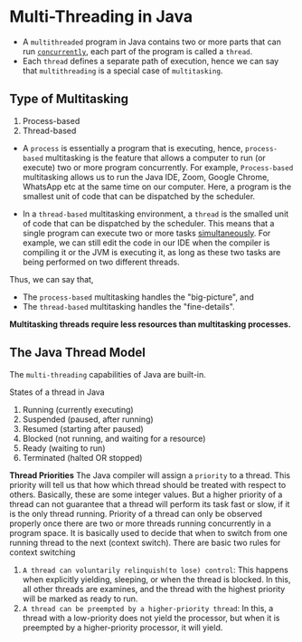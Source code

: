 # Multi-Threading in Java

- A `multithreaded` program in Java contains two or more parts that can run
 [`concurrently`](https://www.google.com/search?q=concurrently+meaning), each part of the program is called a 
 `thread`.
- Each `thread` defines a separate path of execution, hence we can say that `multithreading` is a 
special case of `multitasking`.

## Type of Multitasking
1. Process-based
2. Thread-based

- A `process` is essentially a program that is executing, hence, `process-based` multitasking is the feature that allows
a computer to run (or execute) two or more program concurrently.
For example, `Process-based` multitasking allows us to run the Java IDE, Zoom, Google Chrome, WhatsApp etc at the same
time on our computer. Here, a program is the smallest unit of code that can be dispatched by the scheduler.

- In a `thread-based` multitasking environment, a `thread` is the smalled unit of code that can be dispatched by the
scheduler. This means that a single program can execute two or more tasks
[simultaneously](https://www.google.com/search?q=simultaneously+meaning).
For example, we can still edit the code in our IDE when the compiler is compiling it
or the JVM is executing it, as long as these two tasks are being performed on two different threads.

Thus, we can say that,
- The `process-based` multitasking handles the "big-picture", and
- The `thread-based` multitasking handles the "fine-details".

**Multitasking threads require less resources than multitasking processes.**

## The Java Thread Model

The `multi-threading` capabilities of Java are built-in.

States of a thread in Java
1. Running (currently executing)
2. Suspended (paused, after running)
3. Resumed (starting after paused)
4. Blocked (not running, and waiting for a resource)
5. Ready (waiting to run)
6. Terminated (halted OR stopped)

**Thread Priorities**
The Java compiler will assign a `priority` to a thread.
This priority will tell us that how which thread should be treated with respect to others.
Basically, these are some integer values.
But a higher priority of a thread can not guarantee that a thread will perform its task
fast or slow, if it is the only thread running.
Priority of a thread can only be observed properly once there are two or more threads
running concurrently in a program space.
It is basically used to decide that when to switch from one running thread to the next
(context switch).
There are basic two rules for context switching
1. `A thread can voluntarily relinquish(to lose) control`:
This happens when explicitly yielding, sleeping, or when the thread is blocked.
In this, all other threads are examines, and the thread with the highest priority will be 
marked as ready to run.
2. `A thread can be preempted by a higher-priority thread`:
In this, a thread with a low-priority does not yield the processor, but when it is 
preempted by a higher-priority processor, it will yield.
 